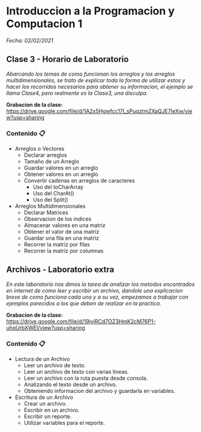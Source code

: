 # Introduccion a la Programacion y Computacion 1

_Fecha: 02/02/2021_

## Clase 3 - Horario de Laboratorio

_Abarcando los temas de como funcionan los arreglos y los arreglos multidimensionales, se trato de explicar toda la forma de utilizar estos y hacer los recorridos necesarios para obtener su informacion, el ejemplo se llama Clase4, pero realmente es la Clase3, una disculpa._

**Grabacion de la clase:** https://drive.google.com/file/d/1A2x5Hgwfcc17l_sPuqztmZXaQJE7IeXw/view?usp=sharing

### Contenido 📋

- Arreglos o Vectores
	- Declarar arreglos
	- Tamaño de un Arreglo
	- Guardar valores en un arreglo
	- Obtener valores en un arreglo
	- Convertir cadenas en arreglos de caracteres
		- Uso del toCharArray
		- Uso del CharAt()
		- Uso del Split()
- Arreglos Multidimensionales
	- Declarar Matrices
	- Observacion de los indices
	- Almacenar valores en una matriz
	- Obtener el valor de una matriz
	- Guardar una fila en una matriz
	- Recorrer la matriz por filas
	- Recorrer la matriz por columnas


## Archivos - Laboratorio extra

_En este laboratorio nos dimos la tarea de analizar los metodos encontrados en internet de como leer y escribir un archivo, dandole una explicacion breve de como funciona cada uno y a su vez, empezamos a trabajar con ejemplos parecidos a los que deben de realizar en la practica._

**Grabacion de la clase:** https://drive.google.com/file/d/19jvjRCd7OZ3HmK2cM76P1-uhqUrbXWEl/view?usp=sharing

### Contenido 📋

- Lectura de un Archivo
	- Leer un archivo de texto.
	- Leer un archivo de texto con varias lineas.
	- Leer un archivo con la ruta puesta desde consola.
	- Analizando el texto desde un archivo.
	- Obteniendo informacion del archivo y guardarla en variables.
- Escritura de un Archivo
	- Crear un archivo.
	- Escribir en un archivo.
	- Escribir un reporte.
	- Utilizar variables para el reporte.
